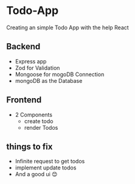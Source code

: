# Todo-App

Creating an simple Todo App with the help React
## Backend

- Express app
- Zod for Validation
- Mongoose for mogoDB Connection
- mongoDB as the Database

## Frontend
-  2 Components
   - create todo
   - render Todos

## things to fix 
- Infinite request to get todos 
- implement update todos
- And a good ui 😊

